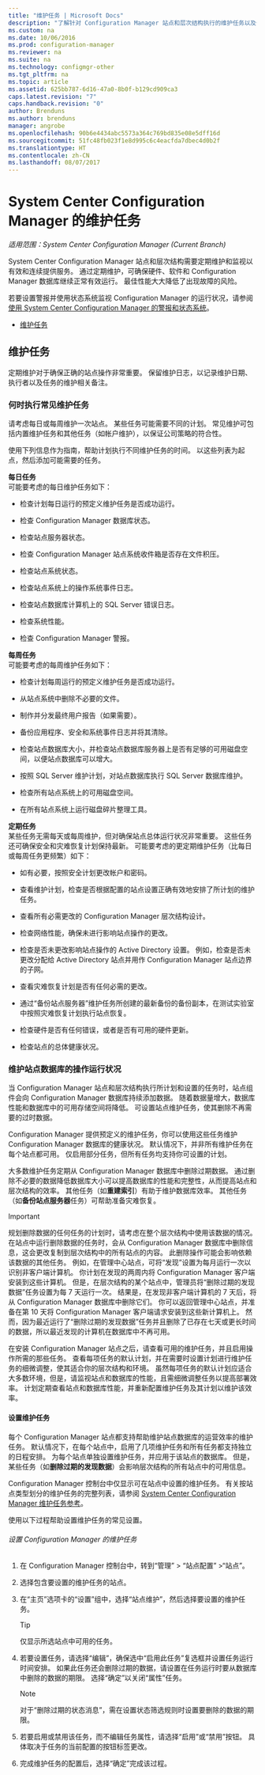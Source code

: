 ```yaml
---
title: "维护任务 | Microsoft Docs"
description: "了解针对 Configuration Manager 站点和层次结构执行的维护任务以及何时执行它们。"
ms.custom: na
ms.date: 10/06/2016
ms.prod: configuration-manager
ms.reviewer: na
ms.suite: na
ms.technology: configmgr-other
ms.tgt_pltfrm: na
ms.topic: article
ms.assetid: 625bb787-6d16-47a0-8b0f-b129cd909ca3
caps.latest.revision: "7"
caps.handback.revision: "0"
author: Brenduns
ms.author: brenduns
manager: angrobe
ms.openlocfilehash: 90b6e4434abc5573a364c769bd835e08e5dff16d
ms.sourcegitcommit: 51fc48fb023f1e8d995c6c4eacfda7dbec4d0b2f
ms.translationtype: HT
ms.contentlocale: zh-CN
ms.lasthandoff: 08/07/2017
---
```

# <a name="maintenance-tasks-for-system-center-configuration-manager"></a>System Center Configuration Manager 的维护任务

*适用范围：System Center Configuration Manager (Current Branch)*

System Center Configuration Manager 站点和层次结构需要定期维护和监视以有效和连续提供服务。 通过定期维护，可确保硬件、软件和 Configuration Manager 数据库继续正常有效运行。 最佳性能大大降低了出现故障的风险。  

 若要设置警报并使用状态系统监视 Configuration Manager 的运行状况，请参阅[使用 System Center Configuration Manager 的警报和状态系统](../../../core/servers/manage/use-alerts-and-the-status-system.md)。  

-   [维护任务](#bkmk_MTs)  

##  <a name="bkmk_MTs"></a>维护任务  
 定期维护对于确保正确的站点操作非常重要。 保留维护日志，以记录维护日期、执行者以及任务的维护相关备注。  

### <a name="when-to-do-common-maintenance-tasks"></a>何时执行常见维护任务  
 请考虑每日或每周维护一次站点。 某些任务可能需要不同的计划。 常见维护可包括内置维护任务和其他任务（如帐户维护），以保证公司策略的符合性。  

 使用下列信息作为指南，帮助计划执行不同维护任务的时间。 以这些列表为起点，然后添加可能需要的任务。  

**每日任务**   
可能要考虑的每日维护任务如下：  

-   检查计划每日运行的预定义维护任务是否成功运行。  

-   检查 Configuration Manager 数据库状态。  

-   检查站点服务器状态。  

-   检查 Configuration Manager 站点系统收件箱是否存在文件积压。  

-   检查站点系统状态。  

-   检查站点系统上的操作系统事件日志。  

-   检查站点数据库计算机上的 SQL Server 错误日志。  

-   检查系统性能。  

-   检查 Configuration Manager 警报。  

**每周任务**   
可能要考虑的每周维护任务如下：  

-   检查计划每周运行的预定义维护任务是否成功运行。  

-   从站点系统中删除不必要的文件。  

-   制作并分发最终用户报告（如果需要）。  

-   备份应用程序、安全和系统事件日志并将其清除。  

-   检查站点数据库大小，并检查站点数据库服务器上是否有足够的可用磁盘空间，以便站点数据库可以增大。  

-   按照 SQL Server 维护计划，对站点数据库执行 SQL Server 数据库维护。  

-   检查所有站点系统上的可用磁盘空间。  

-   在所有站点系统上运行磁盘碎片整理工具。  

**定期任务**   
某些任务无需每天或每周维护，但对确保站点总体运行状况非常重要。 这些任务还可确保安全和灾难恢复计划保持最新。 可能要考虑的更定期维护任务（比每日或每周任务更频繁）如下：  

-   如有必要，按照安全计划更改帐户和密码。  

-   查看维护计划，检查是否根据配置的站点设置正确有效地安排了所计划的维护任务。  

-   查看所有必需更改的 Configuration Manager 层次结构设计。  

-   检查网络性能，确保未进行影响站点操作的更改。  

-   检查是否未更改影响站点操作的 Active Directory 设置。 例如，检查是否未更改分配给 Active Directory 站点并用作 Configuration Manager 站点边界的子网。  

-   查看灾难恢复计划是否有任何必需的更改。  

-   通过“备份站点服务器”维护任务所创建的最新备份的备份副本，在测试实验室中按照灾难恢复计划执行站点恢复。

-   检查硬件是否有任何错误，或者是否有可用的硬件更新。  

-   检查站点的总体健康状况。  

###  <a name="BKMK_UseMTs"></a>维护站点数据库的操作运行状况  
 当 Configuration Manager 站点和层次结构执行所计划和设置的任务时，站点组件会向 Configuration Manager 数据库持续添加数据。 随着数据量增大，数据库性能和数据库中的可用存储空间将降低。 可设置站点维护任务，使其删除不再需要的过时数据。  

 Configuration Manager 提供预定义的维护任务，你可以使用这些任务维护 Configuration Manager 数据库的健康状况。 默认情况下，并非所有维护任务在每个站点都可用。 仅启用部分任务，但所有任务均支持你可设置的计划。  

 大多数维护任务定期从 Configuration Manager 数据库中删除过期数据。 通过删除不必要的数据降低数据库大小可以提高数据库的性能和完整性，从而提高站点和层次结构的效率。 其他任务（如**重建索引**）有助于维护数据库效率。 其他任务（如**备份站点服务器**任务）可帮助准备灾难恢复。  

> [!IMPORTANT]  
>  规划删除数据的任何任务的计划时，请考虑在整个层次结构中使用该数据的情况。 在站点中运行删除数据的任务时，会从 Configuration Manager 数据库中删除信息，这会更改复制到层次结构中的所有站点的内容。 此删除操作可能会影响依赖该数据的其他任务。 例如，在管理中心站点，可将“发现”设置为每月运行一次以识别非客户端计算机。 你计划在发现的两周内将 Configuration Manager 客户端安装到这些计算机。 但是，在层次结构的某个站点中，管理员将“删除过期的发现数据”任务设置为每 7 天运行一次。 结果是，在发现非客户端计算机的 7 天后，将从 Configuration Manager 数据库中删除它们。 你可以返回管理中心站点，并准备在第 10 天将 Configuration Manager 客户端请求安装到这些新计算机上。 然而，因为最近运行了“删除过期的发现数据”任务并且删除了已存在七天或更长时间的数据，所以最近发现的计算机在数据库中不再可用。  

在安装 Configuration Manager 站点之后，请查看可用的维护任务，并且启用操作所需的那些任务。 查看每项任务的默认计划，并在需要时设置计划进行维护任务的细微调整，使其适合你的层次结构和环境。 虽然每项任务的默认计划应适合大多数环境，但是，请监视站点和数据库的性能，且需细微调整任务以提高部署效率。 计划定期查看站点和数据库性能，并重新配置维护任务及其计划以维护该效率。  

#### <a name="set-up-maintenance-tasks"></a>设置维护任务  
 每个 Configuration Manager 站点都支持帮助维护站点数据库的运营效率的维护任务。 默认情况下，在每个站点中，启用了几项维护任务和所有任务都支持独立的日程安排。 为每个站点单独设置维护任务，并应用于该站点的数据库。 但是，某些任务（如**删除过期的发现数据**）会影响层次结构的所有站点中的可用信息。  

 Configuration Manager 控制台中仅显示可在站点中设置的维护任务。 有关按站点类型划分的维护任务的完整列表，请参阅 [System Center Configuration Manager 维护任务参考](../../../core/servers/manage/reference-for-maintenance-tasks.md)。  

 使用以下过程帮助设置维护任务的常见设置。  

###### <a name="to-set-up-maintenance-tasks-for-configuration-manager"></a>设置 Configuration Manager 的维护任务  

1.  在 Configuration Manager 控制台中，转到“管理” > “站点配置” >“站点”。  

2.  选择包含要设置的维护任务的站点。  

3.  在“主页”选项卡的“设置”组中，选择“站点维护”，然后选择要设置的维护任务。  

    > [!TIP]  
    >  仅显示所选站点中可用的任务。  

4.  若要设置任务，请选择“编辑”，确保选中“启用此任务”复选框并设置任务运行时间安排。 如果此任务还会删除过期的数据，请设置在任务运行时要从数据库中删除的数据的期限。 选择“确定”以关闭“属性”任务。  

    > [!NOTE]  
    >  对于“删除过期的状态消息”，需在设置状态筛选规则时设置要删除的数据的期限。  

5.  若要启用或禁用该任务，而不编辑任务属性，请选择“启用”或“禁用”按钮。 具体取决于任务的当前配置的按钮标签更改。  

6.  完成维护任务的配置后，选择“确定”完成该过程。
